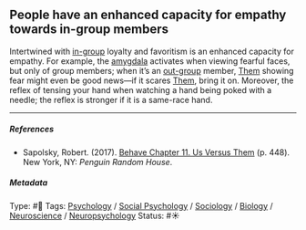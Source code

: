 ## People have an enhanced capacity for empathy towards in-group members

Intertwined with [in-group](In-group%20and%20out-group.md) loyalty and favoritism is an enhanced capacity for empathy. For example, the [amygdala](Amygdala.md) activates when viewing fearful faces, but only of group members; when it’s an [out-group](In-group%20and%20out-group.md) member, [Them](In-group%20and%20out-group.md) showing fear might even be good news—if it scares [Them](In-group%20and%20out-group.md), bring it on. Moreover, the reflex of tensing your hand when watching a hand being poked with a needle; the reflex is stronger if it is a same-race hand.

---

##### References

* Sapolsky, Robert. (2017). [Behave Chapter 11. Us Versus Them](Behave%20Chapter%2011.%20Us%20Versus%20Them.md) (p. 448). New York, NY: *Penguin Random House*. 

##### Metadata

Type: #🔴 
Tags: [Psychology](Psychology.md) / [Social Psychology](Social%20Psychology.md) / [Sociology](Sociology.md) / [Biology]() / [Neuroscience](Neuroscience.md) / [Neuropsychology](Neuropsychology.md)
Status: #☀️ 
